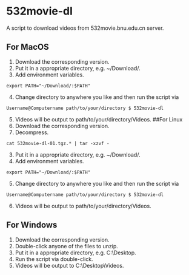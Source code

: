 # 532movie-dl
A script to download videos from 532movie.bnu.edu.cn server.
## For MacOS
1. Download the corresponding version.
2. Put it in a appropriate directory, e.g. ~/Download/.
3. Add environment variables.
```
export PATH="~/Download/:$PATH"
```
4. Change directory to anywhere you like and then run the script via
```
Username@Computername path/to/your/directory $ 532movie-dl
```
5. Videos will be output to path/to/your/directory/Videos.
##For Linux
1. Download the corresponding version.
2. Decompress.
```
cat 532movie-dl-01.tgz.* | tar -xzvf -
```
3. Put it in a appropriate directory, e.g. ~/Download/.
4. Add environment variables.
```
export PATH="~/Download/:$PATH"
```
5. Change directory to anywhere you like and then run the script via
```
Username@Computername path/to/your/directory $ 532movie-dl
```
6. Videos will be output to path/to/your/directory/Videos.
## For Windows
1. Download the corresponding version.
2. Double-click anyone of the files to unzip.
3. Put it in a appropriate directory, e.g. C:\\Desktop\.
4. Run the script via double-click.
5. Videos will be output to C:\\Desktop\Videos.
